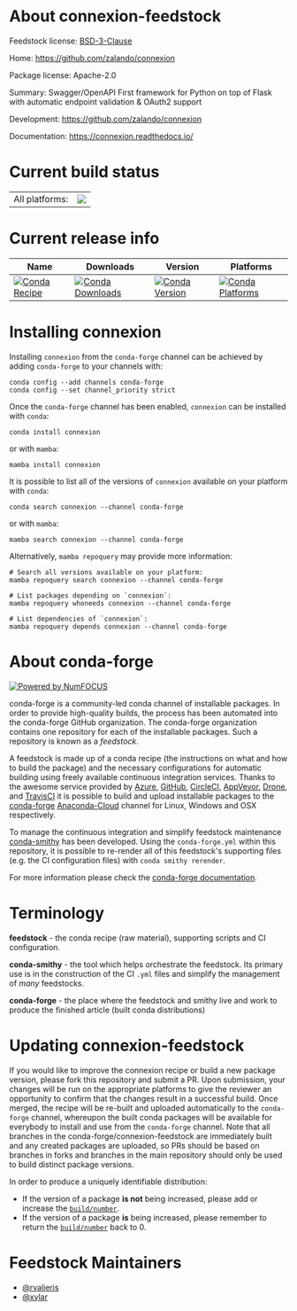 About connexion-feedstock
=========================

Feedstock license: [BSD-3-Clause](https://github.com/conda-forge/connexion-feedstock/blob/main/LICENSE.txt)

Home: https://github.com/zalando/connexion

Package license: Apache-2.0

Summary: Swagger/OpenAPI First framework for Python on top of Flask with automatic endpoint validation & OAuth2 support

Development: https://github.com/zalando/connexion

Documentation: https://connexion.readthedocs.io/

Current build status
====================


<table><tr><td>All platforms:</td>
    <td>
      <a href="https://dev.azure.com/conda-forge/feedstock-builds/_build/latest?definitionId=180&branchName=main">
        <img src="https://dev.azure.com/conda-forge/feedstock-builds/_apis/build/status/connexion-feedstock?branchName=main">
      </a>
    </td>
  </tr>
</table>

Current release info
====================

| Name | Downloads | Version | Platforms |
| --- | --- | --- | --- |
| [![Conda Recipe](https://img.shields.io/badge/recipe-connexion-green.svg)](https://anaconda.org/conda-forge/connexion) | [![Conda Downloads](https://img.shields.io/conda/dn/conda-forge/connexion.svg)](https://anaconda.org/conda-forge/connexion) | [![Conda Version](https://img.shields.io/conda/vn/conda-forge/connexion.svg)](https://anaconda.org/conda-forge/connexion) | [![Conda Platforms](https://img.shields.io/conda/pn/conda-forge/connexion.svg)](https://anaconda.org/conda-forge/connexion) |

Installing connexion
====================

Installing `connexion` from the `conda-forge` channel can be achieved by adding `conda-forge` to your channels with:

```
conda config --add channels conda-forge
conda config --set channel_priority strict
```

Once the `conda-forge` channel has been enabled, `connexion` can be installed with `conda`:

```
conda install connexion
```

or with `mamba`:

```
mamba install connexion
```

It is possible to list all of the versions of `connexion` available on your platform with `conda`:

```
conda search connexion --channel conda-forge
```

or with `mamba`:

```
mamba search connexion --channel conda-forge
```

Alternatively, `mamba repoquery` may provide more information:

```
# Search all versions available on your platform:
mamba repoquery search connexion --channel conda-forge

# List packages depending on `connexion`:
mamba repoquery whoneeds connexion --channel conda-forge

# List dependencies of `connexion`:
mamba repoquery depends connexion --channel conda-forge
```


About conda-forge
=================

[![Powered by
NumFOCUS](https://img.shields.io/badge/powered%20by-NumFOCUS-orange.svg?style=flat&colorA=E1523D&colorB=007D8A)](https://numfocus.org)

conda-forge is a community-led conda channel of installable packages.
In order to provide high-quality builds, the process has been automated into the
conda-forge GitHub organization. The conda-forge organization contains one repository
for each of the installable packages. Such a repository is known as a *feedstock*.

A feedstock is made up of a conda recipe (the instructions on what and how to build
the package) and the necessary configurations for automatic building using freely
available continuous integration services. Thanks to the awesome service provided by
[Azure](https://azure.microsoft.com/en-us/services/devops/), [GitHub](https://github.com/),
[CircleCI](https://circleci.com/), [AppVeyor](https://www.appveyor.com/),
[Drone](https://cloud.drone.io/welcome), and [TravisCI](https://travis-ci.com/)
it is possible to build and upload installable packages to the
[conda-forge](https://anaconda.org/conda-forge) [Anaconda-Cloud](https://anaconda.org/)
channel for Linux, Windows and OSX respectively.

To manage the continuous integration and simplify feedstock maintenance
[conda-smithy](https://github.com/conda-forge/conda-smithy) has been developed.
Using the ``conda-forge.yml`` within this repository, it is possible to re-render all of
this feedstock's supporting files (e.g. the CI configuration files) with ``conda smithy rerender``.

For more information please check the [conda-forge documentation](https://conda-forge.org/docs/).

Terminology
===========

**feedstock** - the conda recipe (raw material), supporting scripts and CI configuration.

**conda-smithy** - the tool which helps orchestrate the feedstock.
                   Its primary use is in the construction of the CI ``.yml`` files
                   and simplify the management of *many* feedstocks.

**conda-forge** - the place where the feedstock and smithy live and work to
                  produce the finished article (built conda distributions)


Updating connexion-feedstock
============================

If you would like to improve the connexion recipe or build a new
package version, please fork this repository and submit a PR. Upon submission,
your changes will be run on the appropriate platforms to give the reviewer an
opportunity to confirm that the changes result in a successful build. Once
merged, the recipe will be re-built and uploaded automatically to the
`conda-forge` channel, whereupon the built conda packages will be available for
everybody to install and use from the `conda-forge` channel.
Note that all branches in the conda-forge/connexion-feedstock are
immediately built and any created packages are uploaded, so PRs should be based
on branches in forks and branches in the main repository should only be used to
build distinct package versions.

In order to produce a uniquely identifiable distribution:
 * If the version of a package **is not** being increased, please add or increase
   the [``build/number``](https://docs.conda.io/projects/conda-build/en/latest/resources/define-metadata.html#build-number-and-string).
 * If the version of a package **is** being increased, please remember to return
   the [``build/number``](https://docs.conda.io/projects/conda-build/en/latest/resources/define-metadata.html#build-number-and-string)
   back to 0.

Feedstock Maintainers
=====================

* [@rvalieris](https://github.com/rvalieris/)
* [@xylar](https://github.com/xylar/)

